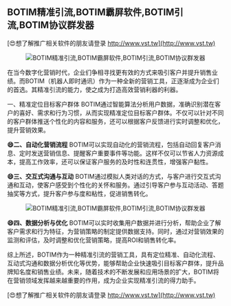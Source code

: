 ## **BOTIM精准引流,BOTIM霸屏软件,BOTIM引流,BOTIM协议群发器**

[😍想了解推广相关软件的朋友请登录 http://www.vst.tw](http://www.vst.tw)

 <center><img src="https://vst.tw/MP4/tuiguang/png/5.png" alt="BOTIM精准引流,BOTIM霸屏软件,BOTIM引流,BOTIM协议群发器"></center>

在当今数字化营销时代，企业们争相寻找更有效的方式来吸引客户并提升销售业绩。而BOTIM（机器人即时通讯）作为一种全新的营销工具，正逐渐成为企业们的首选。其精准引流的能力，使之成为打造高效营销利器的利器。

一、精准定位目标客户群体
BOTIM通过智能算法分析用户数据，准确识别潜在客户的喜好、需求和行为习惯，从而实现精准定位目标客户群体。不仅可以针对不同的客户群体推送个性化的内容和服务，还可以根据客户反馈进行实时调整和优化，提升营销效果。

**😄二、自动化营销流程**
BOTIM可以实现自动化的营销流程，包括自动回复客户消息、定时发送营销信息、提醒客户重要事件等功能。这样不仅可以节省人力资源成本，提高工作效率，还可以保证客户服务的及时性和连贯性，增强客户黏性。

**😄三、交互式沟通与互动**
BOTIM通过模拟人类对话的方式，与客户进行交互式沟通和互动，使客户感受到个性化的关怀和服务。通过引导客户参与互动活动、答题抽奖等方式，提升客户参与度和粘性，促进销售转化。

 <center><img src="https://vst.tw/MP4/tuiguang/png/4.png" alt="BOTIM精准引流,BOTIM霸屏软件,BOTIM引流,BOTIM协议群发器"></center>

**😄四、数据分析与优化**
BOTIM可以实时收集用户数据并进行分析，帮助企业了解客户需求和行为特征，为营销策略的制定提供数据支持。同时，通过对营销效果的监测和评估，及时调整和优化营销策略，提高ROI和销售转化率。

综上所述，BOTIM作为一种精准引流的营销工具，具有定位精准、自动化流程、互动式沟通和数据分析优化等优势，能够帮助企业快速吸引目标客户群体，提升品牌知名度和销售业绩。未来，随着技术的不断发展和应用场景的扩大，BOTIM将在营销领域发挥越来越重要的作用，成为企业实现精准引流的得力助手。

[😍想了解推广相关软件的朋友请登录 http://www.vst.tw](http://www.vst.tw)



